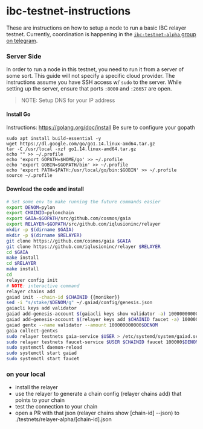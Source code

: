 # ibc-testnet-instructions

These are instructions on how to setup a node to run a basic IBC relayer testnet. Currently, coordination is happening in the [`ibc-testnet-alpha` group on telegram](https://t.me/joinchat/IYdbxRRFYIkj9FR99X3-BA).

### Server Side
In order to run a node in this testnet, you need to run it from a server of some sort. This guide will not specify a specific cloud provider. The instructions assume you have SSH access w/ `sudo` to the server. While setting up the server, ensure that ports `:8000` and `:26657` are open.

> NOTE: Setup DNS for your IP address

#### Install Go

Instructions: https://golang.org/doc/install
Be sure to configure your gopath

```
sudo apt install build-essential -y
wget https://dl.google.com/go/go1.14.linux-amd64.tar.gz
tar -C /usr/local -xzf go1.14.linux-amd64.tar.gz
echo "" >> ~/.profile
echo 'export GOPATH=$HOME/go' >> ~/.profile
echo 'export GOBIN=$GOPATH/bin' >> ~/.profile
echo 'export PATH=$PATH:/usr/local/go/bin:$GOBIN' >> ~/.profile
source ~/.profile
```

#### Download the code and install

```bash
# Set some env to make running the future commands easier
export DENOM=pylon
export CHAINID=pylonchain
export GAIA=$GOPATH/src/github.com/cosmos/gaia
export RELAYER=$GOPATH/src/github.com/iqlusioninc/relayer
mkdir -p $(dirname $GAIA)
mkdir -p $(dirname $RELAYER)
git clone https://github.com/cosmos/gaia $GAIA
git clone https://github.com/iqlusioninc/relayer $RELAYER
cd $GAIA
make install
cd $RELAYER
make install
cd
relayer config init
# NOTE: interactive command
relayer chains add
gaiad init --chain-id $CHAINID {{moniker}}
sed -i "s/stake/$DENOM/g" ~/.gaiad/config/genesis.json
gaiacli keys add validator
gaiad add-genesis-account $(gaiacli keys show validator -a) 100000000000$DENOM,10000000samoleans
gaiad add-genesis-account $(relayer keys add $CHAINID faucet -a) 10000000000000$DENOM,10000000samoleans
gaiad gentx --name validator --amount 100000000000$DENOM
gaia collect-gentxs
sudo relayer testnets gaia-service $USER > /etc/systemd/system/gaiad.service
sudo relayer testnets faucet-service $USER $CHAINID faucet 100000$DENOM > /etc/systemd/system/faucet.service
sudo systemctl daemon-reload
sudo systemctl start gaiad
sudo systemctl start faucet
```

### on your local
- install the relayer
- use the relayer to generate a chain config (relayer chains add) that points to your chain
- test the connection to your chain
- open a PR with that json (relayer chains show [chain-id] --json) to ./testnets/relayer-alpha/[chain-id].json
